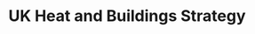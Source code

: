 ---
layout: link
link_url: https://assets.publishing.service.gov.uk/government/uploads/system/uploads/attachment_data/file/1044598/6.7408_BEIS_Clean_Heat_Heat___Buildings_Strategy_Stage_2_v5_WEB.pdf
title: UK Heat and Buildings Strategy
source: Department of Business, Energy, and Industrial Strategy
card: Replace your boiler with a heat pump
petal: Clean Energy
task: Get your plan right
---